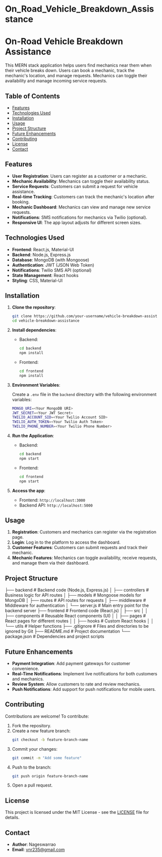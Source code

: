 # On_Road_Vehicle_Breakdown_Assisstance
# On-Road Vehicle Breakdown Assistance

This MERN stack application helps users find mechanics near them when their vehicle breaks down. Users can book a mechanic, track the mechanic's location, and manage requests. Mechanics can toggle their availability and manage incoming service requests.

## Table of Contents

- [Features](#features)
- [Technologies Used](#technologies-used)
- [Installation](#installation)
- [Usage](#usage)
- [Project Structure](#project-structure)
- [Future Enhancements](#future-enhancements)
- [Contributing](#contributing)
- [License](#license)
- [Contact](#contact)

## Features

- **User Registration**: Users can register as a customer or a mechanic.
- **Mechanic Availability**: Mechanics can toggle their availability status.
- **Service Requests**: Customers can submit a request for vehicle assistance.
- **Real-time Tracking**: Customers can track the mechanic's location after booking.
- **Mechanic Dashboard**: Mechanics can view and manage new service requests.
- **Notifications**: SMS notifications for mechanics via Twilio (optional).
- **Responsive UI**: The app layout adjusts for different screen sizes.

## Technologies Used

- **Frontend**: React.js, Material-UI
- **Backend**: Node.js, Express.js
- **Database**: MongoDB (with Mongoose)
- **Authentication**: JWT (JSON Web Token)
- **Notifications**: Twilio SMS API (optional)
- **State Management**: React hooks
- **Styling**: CSS, Material-UI

## Installation

1. **Clone the repository**:
    ```bash
    git clone https://github.com/your-username/vehicle-breakdown-assistance.git
    cd vehicle-breakdown-assistance
    ```

2. **Install dependencies**:

    - Backend:
      ```bash
      cd backend
      npm install
      ```

    - Frontend:
      ```bash
      cd frontend
      npm install
      ```

3. **Environment Variables**:

   Create a `.env` file in the `backend` directory with the following environment variables:

    ```bash
    MONGO_URI=<Your MongoDB URI>
    JWT_SECRET=<Your JWT Secret>
    TWILIO_ACCOUNT_SID=<Your Twilio Account SID>
    TWILIO_AUTH_TOKEN=<Your Twilio Auth Token>
    TWILIO_PHONE_NUMBER=<Your Twilio Phone Number>
    ```

4. **Run the Application**:

    - Backend:
      ```bash
      cd backend
      npm start
      ```

    - Frontend:
      ```bash
      cd frontend
      npm start
      ```

5. **Access the app**:

   - Frontend: `http://localhost:3000`
   - Backend API: `http://localhost:5000`

## Usage

1. **Registration**: Customers and mechanics can register via the registration page.
2. **Login**: Log in to the platform to access the dashboard.
3. **Customer Features**: Customers can submit requests and track their mechanic.
4. **Mechanic Features**: Mechanics can toggle availability, receive requests, and manage them via their dashboard.

## Project Structure

├── backend # Backend code (Node.js, Express.js) │ ├── controllers # Business logic for API routes │ ├── models # Mongoose models for MongoDB │ ├── routes # API routes for requests │ ├── middleware # Middleware for authentication │ └── server.js # Main entry point for the backend server ├── frontend # Frontend code (React.js) │ ├── src │ │ ├── components # Reusable React components (UI) │ │ ├── pages # React pages for different routes │ │ ├── hooks # Custom React hooks │ │ └── utils # Helper functions ├── .gitignore # Files and directories to be ignored by Git ├── README.md # Project documentation └── package.json # Dependencies and project scripts



## Future Enhancements

- **Payment Integration**: Add payment gateways for customer convenience.
- **Real-Time Notifications**: Implement live notifications for both customers and mechanics.
- **Review System**: Allow customers to rate and review mechanics.
- **Push Notifications**: Add support for push notifications for mobile users.

## Contributing

Contributions are welcome! To contribute:

1. Fork the repository.
2. Create a new feature branch:
    ```bash
    git checkout -b feature-branch-name
    ```
3. Commit your changes:
    ```bash
    git commit -m "Add some feature"
    ```
4. Push to the branch:
    ```bash
    git push origin feature-branch-name
    ```
5. Open a pull request.

## License

This project is licensed under the MIT License - see the [LICENSE](LICENSE) file for details.

## Contact

- **Author**: Nageswarrao
- **Email**: vnr235@gmail.com


